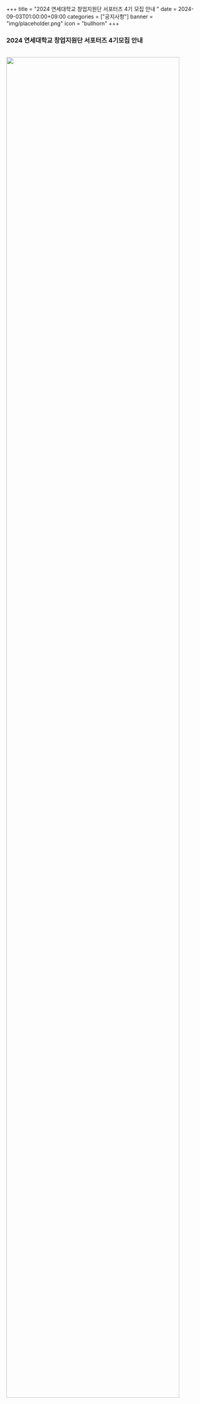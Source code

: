 +++
title = "2024 연세대학교 창업지원단 서포터즈 4기 모집 안내 "
date = 2024-09-03T01:00:00+09:00
categories = ["공지사항"]
banner = "img/placeholder.png"
icon = "bullhorn"
+++
<!--more-->

### 2024 연세대학교 창업지원단 서포터즈 4기모집 안내 
<br>

<img src="/files/notice_20240903_창업-서포터즈-4기-모집-자료1_웹자보_.png" width="95%"/>